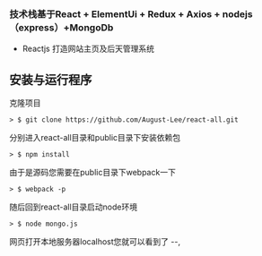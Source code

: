 ### 技术栈基于React + ElementUi + Redux + Axios + nodejs（express）+MongoDb

* Reactjs 打造网站主页及后天管理系统

## 安装与运行程序

克隆项目

```
> $ git clone https://github.com/August-Lee/react-all.git
```


分别进入react-all目录和public目录下安装依赖包

```
> $ npm install
```
由于是源码您需要在public目录下webpack一下

```
> $ webpack -p
```

随后回到react-all目录启动node环境

```
> $ node mongo.js
```

网页打开本地服务器localhost您就可以看到了 --,
